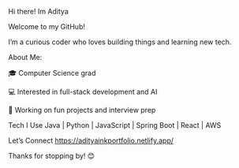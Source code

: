 Hi there! Im Aditya

Welcome to my GitHub!

I’m a curious coder who loves building things and learning new tech.

About Me:

🎓 Computer Science grad

💻 Interested in full-stack development and AI

🚀 Working on fun projects and interview prep



Tech I Use
Java | Python | JavaScript | Spring Boot | React | AWS

Let’s Connect
https://adityainkportfolio.netlify.app/


Thanks for stopping by! 😊
